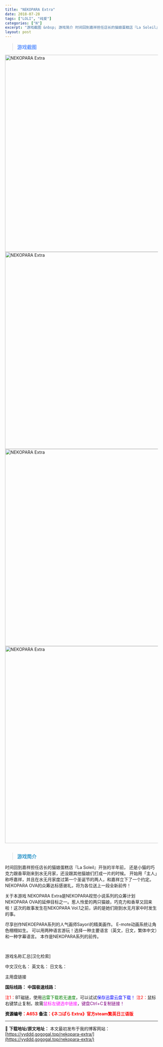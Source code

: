 ```yaml
---
title: "NEKOPARA Extra"
date: 2018-07-28
tags: ["LOLI", "纯爱"]
categories: ["N"]
excerpt: "游戏截图 &nbsp; 游戏简介 时间回到嘉祥担任店长的猫娘蛋糕店『La Soleil』开张的半年前， 还是小猫的巧克力跟香草刚来到水无月家，还没跟其他猫娘们打成一片的时候。 开始用「主人」称呼嘉祥，并且在水无月家度过第一个圣诞节的两人，和嘉祥立下了一个约定。 NEKOPARA OVA的众筹达标感谢&hellip;"
layout: post
---
```


<div>
<blockquote><b><span style="font-size: 12pt; color: #6699ff;">游戏截图</span></b></blockquote>
<div><img title="点击放大" src="https://yyddd.gogogal.top/wp-content/uploads/2025/04/20250430_6811edd17e746.webp" alt="NEKOPARA Extra" width="650" /></div>
<div><img title="点击放大" src="https://yyddd.gogogal.top/wp-content/uploads/2025/04/20250430_6811edd2e01a1.webp" alt="NEKOPARA Extra" width="650" /></div>
<div><img title="点击放大" src="https://yyddd.gogogal.top/wp-content/uploads/2025/04/20250430_6811edd48b445.webp" alt="NEKOPARA Extra" width="650" /></div>
<div><img title="点击放大" src="https://yyddd.gogogal.top/wp-content/uploads/2025/04/20250430_6811edd646786.webp" alt="NEKOPARA Extra" width="650" /></div>
&nbsp;
<blockquote><b><span style="font-size: 12pt; color: #3399cc;">游戏简介</span></b></blockquote>
<div>

时间回到嘉祥担任店长的猫娘蛋糕店『La Soleil』开张的半年前，
还是小猫的巧克力跟香草刚来到水无月家，还没跟其他猫娘们打成一片的时候。
开始用「主人」称呼嘉祥，并且在水无月家度过第一个圣诞节的两人，和嘉祥立下了一个约定。
NEKOPARA OVA的众筹达标感谢礼，将为各位送上一段全新前传！

关于本游戏
NEKOPARA Extra是NEKOPARA视觉小说系列的众筹计划NEKOPARA OVA的延伸目标之一。惹人怜爱的两只猫娘，巧克力和香草又回来啦！这次的故事发生在NEKOPARA Vol.1之前，讲的是她们刚到水无月家中时发生的事。

尽享创作NEKOEPARA系列的人气画师Sayori的精美画作。
E-mote动画系统让角色栩栩如生。
可以用两种语言游玩！选择一种主要语言（英文，日文，繁体中文）和一种字幕语言。
本作是NEKOPARA系列的前传。

</div>
&nbsp;

游戏名称汇总[汉化检索]

中文汉化名：
英文名：
日文名：
</div>
<div class="panel panel-primary">
<div class="panel-heading">主用盘链接</div>
<div class="panel-body">

<b>国际线路：</b>
<b>中国极速线路：</b>


<span style="color: #ff0000;">注1：</span>BT磁链，使用<span style="color: #008000;">迅雷下载若无速度</span>，可以试试<span style="color: #0000ff;">保存迅雷云盘下载！</span>
<span style="color: #ff0000;">注2：</span>鼠标右键禁止复制，故需<span style="color: #ff00ff;">鼠标左键选中链接</span>，<span style="color: #800080;">键盘Ctrl+C复制链接！</span>

</div>
<div class="panel-footer"><span style="color: #ff0000;"><b><span style="color: #000000;">资源编号</span>：A653</b></span>
<span style="color: #ff0000;"><b><span style="color: #000000;">备注</span>：《ネコぱら Extra》官方steam繁英日三语版</b></span></div>
</div>

---
📖 **下载地址/原文地址：** 本文最初发布于我的博客网站：[https://yyddd.gogogal.top/nekopara-extra/](https://yyddd.gogogal.top/nekopara-extra/)
